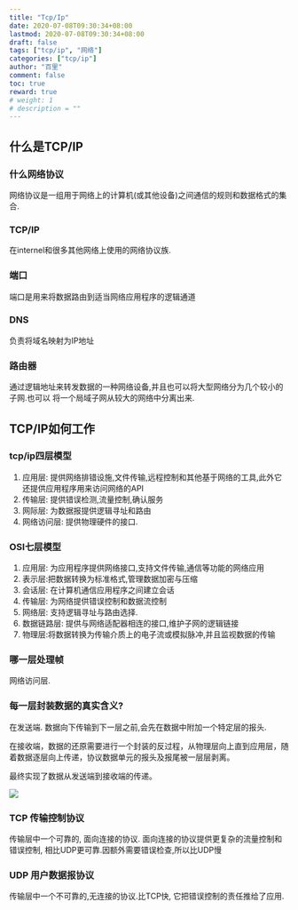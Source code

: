 ```yaml
---
title: "Tcp/Ip"
date: 2020-07-08T09:30:34+08:00
lastmod: 2020-07-08T09:30:34+08:00
draft: false
tags: ["tcp/ip", "网络"]
categories: ["tcp/ip"]
author: "百里"
comment: false
toc: true
reward: true
# weight: 1
# description = ""
---
```


##  什么是TCP/IP
### 什么网络协议
网络协议是一组用于网络上的计算机(或其他设备)之间通信的规则和数据格式的集合.
### TCP/IP
在internel和很多其他网络上使用的网络协议族.
### 端口
端口是用来将数据路由到适当网络应用程序的逻辑通道
### DNS
负责将域名映射为IP地址
### 路由器
通过逻辑地址来转发数据的一种网络设备,并且也可以将大型网络分为几个较小的子网.也可以 将一个局域子网从较大的网络中分离出来.
## TCP/IP如何工作
### tcp/ip四层模型
1. 应用层: 提供网络排错设施,文件传输,远程控制和其他基于网络的工具,此外它还提供应用程序用来访问网络的API
2. 传输层: 提供错误检测,流量控制,确认服务
3. 网际层: 为数据报提供逻辑寻址和路由
4. 网络访问层: 提供物理硬件的接口.
### OSI七层模型
1. 应用层: 为应用程序提供网络接口,支持文件传输,通信等功能的网络应用
2. 表示层:把数据转换为标准格式,管理数据加密与压缩
3. 会话层: 在计算机通信应用程序之间建立会话
4. 传输层: 为网络提供错误控制和数据流控制
5. 网络层: 支持逻辑寻址与路由选择.
6. 数据链路层: 提供与网络适配器相连的接口,维护子网的逻辑链接
7. 物理层:将数据转换为传输介质上的电子流或模拟脉冲,并且监视数据的传输
### 哪一层处理帧
网络访问层.
### 每一层封装数据的真实含义?
在发送端. 数据向下传输到下一层之前,会先在数据中附加一个特定层的报头.

在接收端，数据的还原需要进行一个封装的反过程，从物理层向上直到应用层，随着数据逐层向上传递，协议数据单元的报头及报尾被一层层剥离。

最终实现了数据从发送端到接收端的传递。

![](https://cdn.jsdelivr.net/gh/yezihack/assets/b/20200708102218?imageslim)
### TCP 传输控制协议
传输层中一个可靠的, 面向连接的协议. 面向连接的协议提供更复杂的流量控制和错误控制, 相比UDP更可靠.因额外需要错误检查,所以比UDP慢
### UDP 用户数据报协议
传输层中一个不可靠的,无连接的协议.比TCP快, 它把错误控制的责任推给了应用.